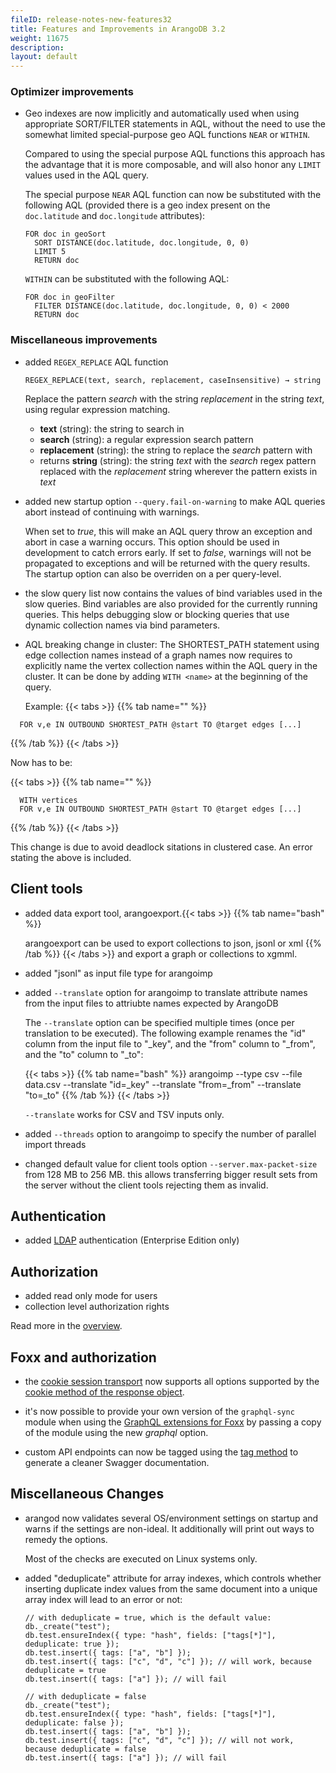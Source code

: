 ```yaml
---
fileID: release-notes-new-features32
title: Features and Improvements in ArangoDB 3.2
weight: 11675
description: 
layout: default
---
```

### Optimizer improvements

* Geo indexes are now implicitly and automatically used when using appropriate SORT/FILTER
  statements in AQL, without the need to use the somewhat limited special-purpose geo AQL
  functions `NEAR` or `WITHIN`.

  Compared to using the special purpose AQL functions this approach has the
  advantage that it is more composable, and will also honor any `LIMIT` values
  used in the AQL query.

  The special purpose `NEAR` AQL function can now be substituted with the
  following AQL (provided there is a geo index present on the `doc.latitude`
  and `doc.longitude` attributes):

      FOR doc in geoSort
        SORT DISTANCE(doc.latitude, doc.longitude, 0, 0)
        LIMIT 5
        RETURN doc

  `WITHIN` can be substituted with the following AQL:

      FOR doc in geoFilter
        FILTER DISTANCE(doc.latitude, doc.longitude, 0, 0) < 2000
        RETURN doc


### Miscellaneous improvements

* added `REGEX_REPLACE` AQL function

  `REGEX_REPLACE(text, search, replacement, caseInsensitive) → string`

  Replace the pattern *search* with the string *replacement* in the string
  *text*, using regular expression matching.

  - **text** (string): the string to search in
  - **search** (string): a regular expression search pattern
  - **replacement** (string): the string to replace the *search* pattern with
  - returns **string** (string): the string *text* with the *search* regex
    pattern replaced with the *replacement* string wherever the pattern exists
    in *text*

* added new startup option `--query.fail-on-warning` to make AQL queries
  abort instead of continuing with warnings.

  When set to *true*, this will make an AQL query throw an exception and
  abort in case a warning occurs. This option should be used in development to catch
  errors early. If set to *false*, warnings will not be propagated to exceptions and
  will be returned with the query results. The startup option can also be overriden
  on a per query-level.

* the slow query list now contains the values of bind variables used in the
  slow queries. Bind variables are also provided for the currently running
  queries. This helps debugging slow or blocking queries that use dynamic
  collection names via bind parameters.

* AQL breaking change in cluster:
  The SHORTEST_PATH statement using edge collection names instead
  of a graph names now requires to explicitly name the vertex collection names
  within the AQL query in the cluster. It can be done by adding `WITH <name>`
  at the beginning of the query.

  Example:
  {{< tabs >}}
{{% tab name="" %}}
```
  FOR v,e IN OUTBOUND SHORTEST_PATH @start TO @target edges [...]
  ```
{{% /tab %}}
{{< /tabs >}}

  Now has to be:

  {{< tabs >}}
{{% tab name="" %}}
```
  WITH vertices
  FOR v,e IN OUTBOUND SHORTEST_PATH @start TO @target edges [...]
  ```
{{% /tab %}}
{{< /tabs >}}

  This change is due to avoid deadlock sitations in clustered case.
  An error stating the above is included.


## Client tools

* added data export tool, arangoexport.{{< tabs >}}
{{% tab name="bash" %}}


  arangoexport can be used to export collections to json, jsonl or xml
{{% /tab %}}
{{< /tabs >}}
  and export a graph or collections to xgmml.

* added "jsonl" as input file type for arangoimp

* added `--translate` option for arangoimp to translate attribute names from
  the input files to attriubte names expected by ArangoDB

  The `--translate` option can be specified multiple times (once per translation
  to be executed). The following example renames the "id" column from the input
  file to "_key", and the "from" column to "_from", and the "to" column to "_to":

  {{< tabs >}}
{{% tab name="bash" %}}
    arangoimp --type csv --file data.csv --translate "id=_key" --translate "from=_from" --translate "to=_to"
{{% /tab %}}
{{< /tabs >}}

  `--translate` works for CSV and TSV inputs only.

* added `--threads` option to arangoimp to specify the number of parallel import threads

* changed default value for client tools option `--server.max-packet-size` from 128 MB
  to 256 MB. this allows transferring bigger result sets from the server without the
  client tools rejecting them as invalid.


## Authentication

* added [LDAP](../../programs-tools/arangodb-server/programs-arangod-ldap) authentication (Enterprise Edition only)


## Authorization

* added read only mode for users
* collection level authorization rights

Read more in the [overview](../../administration/user-management/).


## Foxx and authorization

* the [cookie session transport](../../foxx-microservices/reference/sessions-middleware/session-transports/foxx-reference-sessions-transports-cookie) now supports
  all options supported by the [cookie method of the response object](../../foxx-microservices/reference/routers/foxx-reference-routers-response#cookie).

* it's now possible to provide your own version of the `graphql-sync` module when using the [GraphQL extensions for Foxx](../../foxx-microservices/reference/related-modules/foxx-reference-modules-graph-ql) by passing a copy of the module using the new _graphql_ option.

* custom API endpoints can now be tagged using the [tag method](../../foxx-microservices/reference/routers/foxx-reference-routers-endpoints#tag) to generate a cleaner Swagger documentation.


## Miscellaneous Changes

* arangod now validates several OS/environment settings on startup and warns if
  the settings are non-ideal. It additionally will print out ways to remedy the
  options.

  Most of the checks are executed on Linux systems only.

* added "deduplicate" attribute for array indexes, which controls whether inserting
  duplicate index values from the same document into a unique array index will lead to
  an error or not:

      // with deduplicate = true, which is the default value:
      db._create("test");
      db.test.ensureIndex({ type: "hash", fields: ["tags[*]"], deduplicate: true });
      db.test.insert({ tags: ["a", "b"] });
      db.test.insert({ tags: ["c", "d", "c"] }); // will work, because deduplicate = true
      db.test.insert({ tags: ["a"] }); // will fail

      // with deduplicate = false
      db._create("test");
      db.test.ensureIndex({ type: "hash", fields: ["tags[*]"], deduplicate: false });
      db.test.insert({ tags: ["a", "b"] });
      db.test.insert({ tags: ["c", "d", "c"] }); // will not work, because deduplicate = false
      db.test.insert({ tags: ["a"] }); // will fail
